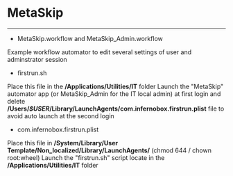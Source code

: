 # MetaSkip
***

* MetaSkip.workflow and MetaSkip_Admin.workflow

Example workflow automator to edit several settings of user and adminstrator session

* firstrun.sh

Place this file in the **/Applications/Utilities/IT** folder
Launch the "MetaSkip" automator app (or MetaSkip_Admin for the IT local admin) at first login and delete **/Users/*$USER*/Library/LaunchAgents/com.infernobox.firstrun.plist** file to avoid auto launch at the second login 

* com.infernobox.firstrun.plist

Place this file in **/System/Library/User Template/Non_localized/Library/LaunchAgents/** (chmod 644 / chown root:wheel)
Launch the "firstrun.sh" script locate in the **/Applications/Utilities/IT** folder

